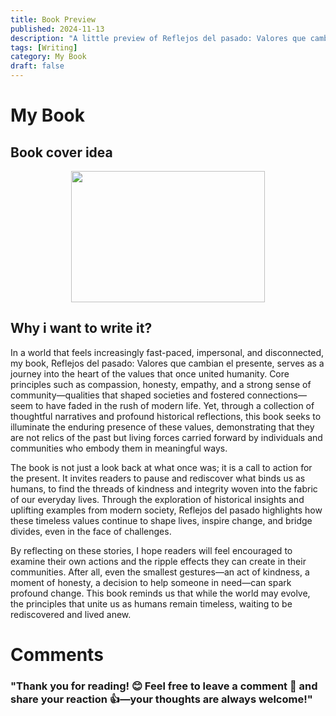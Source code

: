 ```yaml
---
title: Book Preview
published: 2024-11-13
description: "A little preview of Reflejos del pasado: Valores que cambian el presente"
tags: [Writing]
category: My Book
draft: false
---
```


# My Book
## Book cover idea
<img src="/favicon/Book_Cover.jpeg" width="310" height="210" style="display: block; margin: 0 auto;">


## Why i want to write it?
In a world that feels increasingly fast-paced, impersonal, and disconnected, my book, Reflejos del pasado: Valores que cambian el presente, serves as a journey into the heart of the values that once united humanity. Core principles such as compassion, honesty, empathy, and a strong sense of community—qualities that shaped societies and fostered connections—seem to have faded in the rush of modern life. Yet, through a collection of thoughtful narratives and profound historical reflections, this book seeks to illuminate the enduring presence of these values, demonstrating that they are not relics of the past but living forces carried forward by individuals and communities who embody them in meaningful ways.

The book is not just a look back at what once was; it is a call to action for the present. It invites readers to pause and rediscover what binds us as humans, to find the threads of kindness and integrity woven into the fabric of our everyday lives. Through the exploration of historical insights and uplifting examples from modern society, Reflejos del pasado highlights how these timeless values continue to shape lives, inspire change, and bridge divides, even in the face of challenges.

By reflecting on these stories, I hope readers will feel encouraged to examine their own actions and the ripple effects they can create in their communities. After all, even the smallest gestures—an act of kindness, a moment of honesty, a decision to help someone in need—can spark profound change. This book reminds us that while the world may evolve, the principles that unite us as humans remain timeless, waiting to be rediscovered and lived anew.

# Comments
### "Thank you for reading! 😊 Feel free to leave a comment 💬 and share your reaction 👍—your thoughts are always welcome!"
<script id="giscus-script" src="https://giscus.app/client.js"
        data-repo="MauroQ80/Personal-Blog"
        data-repo-id="R_kgDONPH48A"
        data-category="General"
        data-category-id="DIC_kwDONPH48M4CkdQw"
        data-mapping="url"
        data-strict="0"
        data-reactions-enabled="1"
        data-emit-metadata="0"
        data-input-position="bottom"
        data-theme="dark_protanopia" 
        data-lang="en"
        crossorigin="anonymous"
        async>
</script>




